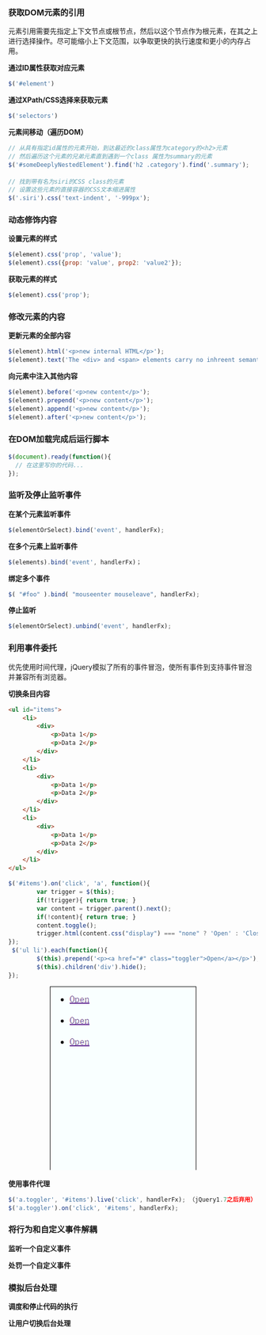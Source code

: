 ### 获取DOM元素的引用

元素引用需要先指定上下文节点或根节点，然后以这个节点作为根元素，在其之上进行选择操作。尽可能缩小上下文范围，以争取更快的执行速度和更小的内存占用。

**通过ID属性获取对应元素**

```js
$('#element')
```

**通过XPath/CSS选择来获取元素**

```js
$('selectors')
```

**元素间移动（遍历DOM）**

```js
// 从具有指定id属性的元素开始，到达最近的class属性为category的<h2>元素
// 然后遍历这个元素的兄弟元素直到遇到一个class 属性为summary的元素
$('#someDeeplyNestedElement').find('h2 .category').find('.summary');

// 找到带有名为siri的CSS class的元素
// 设置这些元素的直接容器的CSS文本缩进属性
$('.siri').css('text-indent', '-999px');
```

### 动态修饰内容

**设置元素的样式**

```js
$(element).css('prop', 'value');
$(element).css({prop: 'value', prop2: 'value2'});
```

**获取元素的样式**

```js
$(element).css('prop');
```

### 修改元素的内容

**更新元素的全部内容**

```js
$(element).html('<p>new internal HTML</p>');
$(element).text('The <div> and <span> elements carry no inhreent semantics')
```

**向元素中注入其他内容**

```js
$(element).before('<p>new content</p>');
$(element).prepend('<p>new content</p>');
$(element).append('<p>new content</p>');
$(element).after('<p>new content</p>');
```

### 在DOM加载完成后运行脚本

```js
$(document).ready(function(){
  // 在这里写你的代码...
});
```

### 监听及停止监听事件

**在某个元素监听事件**

```js
$(elementOrSelect).bind('event', handlerFx);
```

**在多个元素上监听事件**

```js
$(elements).bind('event', handlerFx)；
```

**绑定多个事件**

```js
$( "#foo" ).bind( "mouseenter mouseleave", handlerFx);
```

**停止监听**

```js
$(elementOrSelect).unbind('event', handlerFx);
```

### 利用事件委托

优先使用时间代理，jQuery模拟了所有的事件冒泡，使所有事件到支持事件冒泡并兼容所有浏览器。

**切换条目内容**

```html
<ul id="items">
    <li>
        <div>
            <p>Data 1</p>
            <p>Data 2</p>
        </div>
    </li>
    <li>
        <div>
            <p>Data 1</p>
            <p>Data 2</p>
        </div>
    </li>
    <li>
        <div>
            <p>Data 1</p>
            <p>Data 2</p>
        </div>
    </li>
</ul>
```

```js
$('#items').on('click', 'a', function(){
        var trigger = $(this);
        if(!trigger){ return true; }
        var content = trigger.parent().next();
        if(!content){ return true; }
        content.toggle();
        trigger.html(content.css("display") === "none" ? 'Open' : 'Close');
});
 $('ul li').each(function(){
        $(this).prepend('<p><a href="#" class="toggler">Open</a></p>');
        $(this).children('div').hide();
});
```

&emsp;&emsp;&emsp;&emsp;&emsp;&emsp;![](/assets/GIF.gif)

**使用事件代理**

```js
$('a.toggler', '#items').live('click', handlerFx); （jQuery1.7之后弃用）
$('a.toggler').on('click', '#items', handlerFx);
```

### 将行为和自定义事件解耦

**监听一个自定义事件**

**处罚一个自定义事件**

### 模拟后台处理

**调度和停止代码的执行**

**让用户切换后台处理**

